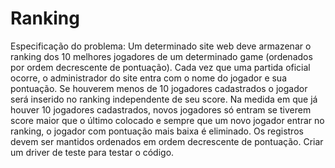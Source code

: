 # Ranking
Especificação do problema: Um determinado site web deve armazenar o ranking dos 10 melhores jogadores de um determinado game (ordenados por ordem decrescente de pontuação). Cada vez que uma partida oficial ocorre, o administrador do site entra com o nome do jogador e sua pontuação. Se houverem menos de 10 jogadores cadastrados o jogador será inserido no ranking independente de seu score. Na medida em que já houver 10 jogadores cadastrados, novos jogadores só entram se tiverem score maior que o último colocado e sempre que um novo jogador entrar no ranking, o jogador com pontuação mais baixa é eliminado. Os registros devem ser mantidos ordenados em ordem decrescente de pontuação.
Criar um driver de teste para testar o código.
